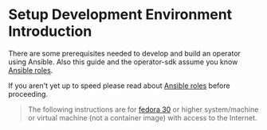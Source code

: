# Setup Development Environment Introduction


There are some prerequisites needed to develop and build an operator using Ansible. Also this guide and the operator-sdk assume you know [Ansible roles](https://docs.ansible.com/ansible/latest/user_guide/playbooks_reuse_roles.html). 

If you aren't yet up to speed please read about [Ansible roles](https://docs.ansible.com/ansible/latest/user_guide/playbooks_reuse_roles.html) before proceeding.

> The following instructions are for [fedora 30](https://getfedora.org/en/workstation/download/) or higher system/machine or virtual machine (not a container image) with access to the Internet.

